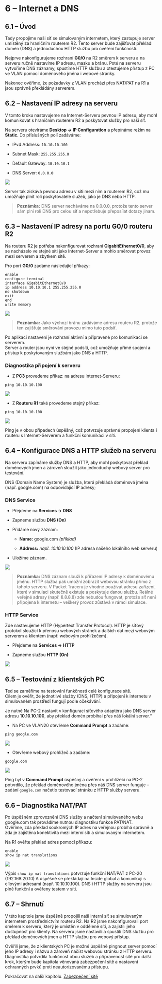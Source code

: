 # **6 – Internet a DNS**

## 6.1 – Úvod

Tady propojíme naši síť se simulovaným internetem, který zastupuje server umístěný za hraničním routerem R2. Tento server bude zajišťovat překlad domén (DNS) a jednoduchou HTTP službu pro ověření funkčnosti.

Nejprve nakonfigurujeme rozhraní **G0/0** na R2 směrem k serveru a na serveru ručně nastavíme IP adresu, masku a bránu. Poté na serveru vytvoříme DNS záznamy, spustíme HTTP službu a otestujeme přístup z PC ve VLAN pomocí doménového jména i webové stránky.

Nakonec ověříme, že požadavky z VLAN prochází přes NAT/PAT na R1 a jsou správně překládány serverem.

## 6.2 – Nastavení IP adresy na serveru

V tomto kroku nastavujeme na Internet-Serveru pevnou IP adresu, aby mohl komunikovat s hraničním routerem R2 a poskytovat služby pro naši síť.

Na serveru otevíráme **Desktop → IP Configuration** a přepínáme režim na **Static**. Do příslušných polí zadáváme:

- IPv4 Address: `10.10.10.100`
    
- Subnet Mask: `255.255.255.0`
    
- Default Gateway: `10.10.10.1`
    
- DNS Server:  `0.0.0.0 `

![](00-obrazky/ip-server20250808230246.png)

Server tak získává pevnou adresu v síti mezi ním a routerem R2, což mu umožňuje plnit roli poskytovatele služeb, jako je DNS nebo HTTP.

>**Poznámka:** DNS server necháváme na 0.0.0.0, protože tento server sám plní roli DNS pro celou síť a nepotřebuje přeposílat dotazy jinam.


## 6.3 – Nastavení IP adresy na portu G0/0 routeru R2

Na routeru R2 je potřeba nakonfigurovat rozhraní **GigabitEthernet0/0**, aby se nacházelo ve stejné síti jako Internet-Server a mohlo směrovat provoz mezi serverem a zbytkem sítě.

Pro port **G0/0** zadáme následující příkazy:

```
enable
configure terminal
interface GigabitEthernet0/0
ip address 10.10.10.1 255.255.255.0
no shutdown
exit
end
write memory
```
![](00-obrazky/port-server20250808231159.png)

>**Poznámka:** Jako výchozí bránu zadáváme adresu routeru R2, protože ten zajišťuje směrování provozu mimo tuto podsíť.

Po aplikaci nastavení je rozhraní aktivní a připravené pro komunikaci se serverem.  
Server a router jsou nyní ve stejné podsíti, což umožňuje přímé spojení a přístup k poskytovaným službám jako DNS a HTTP.

### Diagnostika připojení k serveru

- Z **PC3** provedeme příkaz: na adresu Internet-Serveru:

```
ping 10.10.10.100
```
![](00-obrazky/ping-na-server20250808232142.png)


- Z **Routeru R1** také provedeme stejný příkaz:

```
ping 10.10.10.100
```
![](00-obrazky/ping-z-routerur120250808232442.png)

Ping je v obou případech úspěšný, což potvrzuje správné propojení klienta i routeru s Internet-Serverem a funkční komunikaci v síti.


## 6.4 – Konfigurace DNS a HTTP služeb na serveru

Na serveru zapínáme služby DNS a HTTP, aby mohl poskytovat překlad doménových jmen a zároveň sloužit jako jednoduchý webový server pro testování.

DNS (Domain Name System) je služba, která překládá doménová jména (např. google.com) na odpovídající IP adresy;

### DNS Service

- Přejdeme na **Services → DNS**
    
- Zapneme službu **DNS (On)**
    
- Přidáme nový záznam:
    
    - **Name:** google.com _(příklad)_
        
    - **Address:** _např. 10.10.10.100_ (IP adresa našeho lokálního web serveru)
        
- Uložíme záznam.

![](00-obrazky/dns-google20250809004102.png)

 >**Poznámka:** DNS záznam slouží k přiřazení IP adresy k doménovému jménu. HTTP služba pak umožní zobrazit webovou stránku přímo z tohoto serveru.
   V Packet Traceru je vhodné používat adresu zařízení, které v simulaci skutečně existuje a poskytuje danou službu. Reálné veřejné adresy (např. 8.8.8.8) zde nebudou fungovat, protože síť není připojena k internetu – veškerý provoz zůstává v rámci simulace.


### HTTP Service

Zde nastavujeme HTTP (Hypertext Transfer Protocol). HTTP je síťový protokol sloužící k přenosu webových stránek a dalších dat mezi webovým serverem a klientem (např. webovým prohlížečem).

- Přejdeme na **Services → HTTP**
    
- Zapneme službu **HTTP (On)**

![](00-obrazky/http-service20250810115351.png)
## 6.5 – Testování z klientských PC

Ted se zaměříme na testování funkčnosti celé konfigurace sítě.  
Cílem je ověřit, že jednotlivé služby (DNS, HTTP) a připojení k internetu v simulovaném prostředí fungují podle očekávání.

Je nutné Na PC-2 nastavit v konfiguraci síťového adaptéru jako DNS server adresu **10.10.10.100**, aby překlad domén probíhal přes náš lokální server.“

- Na PC ve VLAN20 otevřeme **Command Prompt** a zadáme:  

```
ping google.com    
```
![](00-obrazky/ping-google20250809004559.png)


- Otevřeme webový prohlížeč a zadáme: 

```
google.com
```
![](00-obrazky/http-google20250809004747.png)

Ping byl v **Command Prompt** úspěšný a ověření v prohlížeči na PC-2 potvrdilo, že překlad doménového jména přes náš DNS server funguje – zadání `google.com` načetlo testovací stránku z HTTP služby serveru.


## 6.6 – Diagnostika NAT/PAT

Po úspěšném zprovoznění DNS služby a načtení simulovaného webu google.com tak provádíme nutnou diagnostiku funkce PAT/NAT.  
Ověříme, zda překlad soukromých IP adres na veřejnou probíhá správně a zda je zajištěna konektivita mezi interní sítí a simulovaným internetem.


Na R1 ověřte překlad adres pomocí příkazu:

```
enable  
show ip nat translations
```
![](00-obrazky/diagnostika-dns20250810121138.png)

Výpis `show ip nat translations` potvrzuje funkční NAT/PAT z PC-20 (192.168.20.10) A úspěšně se překládají na Inside global a komunikují s cílovými adresami (např. 10.10.10.100). DNS i HTTP služby na serveru jsou plně funkční a ověřeny testem v síti.



## 6.7 – Shrnutí

V této kapitole jsme úspěšně propojili naši interní síť se simulovaným internetem prostřednictvím routeru R2. Na R2 jsme nakonfigurovali port směrem k serveru, který je umístěn v oddělené síti, a zajistili jeho dostupnost pro klienty. 
Na serveru jsme nastavili a spustili DNS službu pro překlad doménových jmen a HTTP službu pro webový přístup. 

Ověřili jsme, že z klientských PC je možné úspěšně pingnout server pomocí jeho IP adresy i názvu a zároveň načíst webovou stránku z HTTP serveru. Diagnostika potvrdila funkčnost obou služeb a připravenost sítě pro další krok, kterým bude kapitola věnovaná zabezpečení sítě a nastavení ochranných prvků proti neautorizovanému přístupu.

Pokračovat na další kapitolu: [Zabezpečení sítě](07‑zabezpeceni‑site.md)





















